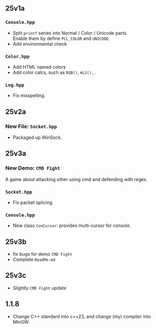 ## 25v1a
### `Console.hpp`
- Split `printf` series into Normal / Color / Unicode parts.  
Enable them by define `PCL_COLOR` and `UNICODE`.
- Add environmental check
### `Color.hpp`
- Add HTML named colors
- Add color calcs, such as `RGB()`, `HLS()`...
### `Log.hpp`
- Fix misspelling.
## 25v2a
### New File: `Socket.hpp`
- Packaged up WinSock.
## 25v3a
### New Demo: `CMD Fight`
A game about attacking other using cmd and defending with regex.
### `Socket.hpp`
- Fix packet splicing
### `Console.hpp`
- New class `ConCursor`: provides multi-cursor for console.
## 25v3b
- fix bugs for demo `CMD Fight`
- Complete `ReadMe.md`
## 25v3c
- Slightly `CMD Fight` update
## 1.1.8
- Change C++ standard into c++23, and change (my) compiler into MinGW.